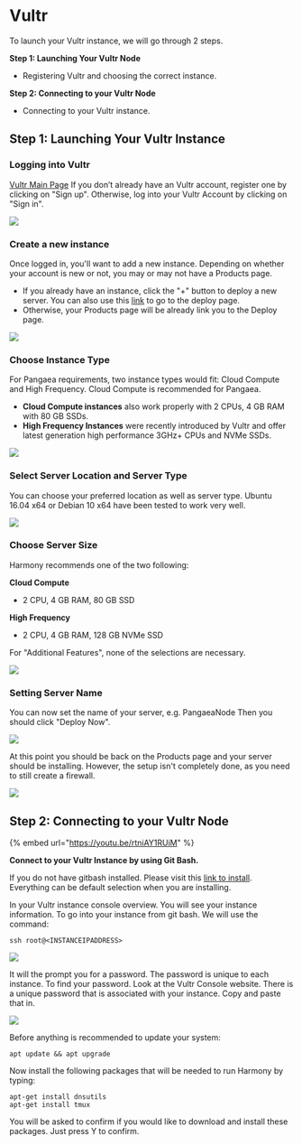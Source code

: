 # Vultr

To launch your Vultr instance, we will go through 2 steps.

**Step 1: Launching Your Vultr Node**

* Registering Vultr and choosing the correct instance.

**Step 2: Connecting to your Vultr Node**

* Connecting to your Vultr instance.

## **Step 1: Launching Your Vultr Instance** <a id="step-1-launching-your-vultr-instance"></a>

### Logging into Vultr <a id="logging-into-vultr"></a>

​[Vultr Main Page](https://www.vultr.com/) If you don’t already have an Vultr account, register one by clicking on "Sign up". Otherwise, log into your Vultr Account by clicking on "Sign in".

![](https://blobs.gitbook.com/assets%2F-LlDqlxK8e45wuh1WH4h%2F-LmN5L0MtjVtbA_GYd6S%2F-LmN5N4DxS6VF1s2zswY%2Fbrave_5ABtBQkPcT.png?alt=media&token=ba1288f4-0c76-48ea-bf39-68109f2d2b64)

### Create a new instance <a id="create-a-new-instance"></a>

Once logged in, you'll want to add a new instance. Depending on whether your account is new or not, you may or may not have a Products page.

* If you already have an instance, click the "+" button to deploy a new server. You can also use this [link](https://my.vultr.com/deploy/) to go to the deploy page.
* Otherwise, your Products page will be already link you to the Deploy page.

![](https://blobs.gitbook.com/assets%2F-LlDqlxK8e45wuh1WH4h%2F-LmLNRdAg8YfuFxXiQq0%2F-LmM3X7d52fBZllcOPFd%2Fbrave_ijOE8hiNrv.png?alt=media&token=aca0bd2c-20ac-4169-ac10-63adf2a9bae4)

### Choose Instance Type <a id="choose-instance-type"></a>

For Pangaea requirements, two instance types would fit: Cloud Compute and High Frequency. Cloud Compute is recommended for Pangaea.

* **Cloud Compute instances** also work properly with 2 CPUs, 4 GB RAM with 80 GB SSDs.
* **High Frequency Instances** were recently introduced by Vultr and offer latest generation high performance 3GHz+ CPUs and NVMe SSDs.

![](https://blobs.gitbook.com/assets%2F-LlDqlxK8e45wuh1WH4h%2F-LlJ1k4k3MsK7srbkEEP%2F-LlJ4bAtQ7yHCVwEtO5d%2Fimage.png?alt=media&token=e05f2088-96f4-4e5d-9d8f-bb834f7d7857)

### Select Server Location and Server Type <a id="select-server-location-and-server-type"></a>

You can choose your preferred location as well as server type. Ubuntu 16.04 x64 or Debian 10 x64 have been tested to work very well.

![](https://blobs.gitbook.com/assets%2F-LlDqlxK8e45wuh1WH4h%2F-LlxvSktdLiGcUCOJpxp%2F-Lly3uMNT60Id55f1x7K%2Fbrave_qvMA6y4YCr.png?alt=media&token=bc26c01f-1a11-49bd-8fe5-638f46feee6a)

### Choose Server Size <a id="choose-server-size"></a>

Harmony recommends one of the two following:

**Cloud Compute**

* 2 CPU, 4 GB RAM, 80 GB SSD

**High Frequency**

* 2 CPU, 4 GB RAM, 128 GB NVMe SSD

For "Additional Features", none of the selections are necessary.

![](https://blobs.gitbook.com/assets%2F-LlDqlxK8e45wuh1WH4h%2F-LlxvSktdLiGcUCOJpxp%2F-LlxzVtdrbyY8vr6IsO8%2Fbrave_jSr54JprOg.png?alt=media&token=99b042ec-7a94-4508-b130-cda76553a737)

### Setting Server Name <a id="setting-server-name"></a>

You can now set the name of your server, e.g. PangaeaNode Then you should click "Deploy Now".

![](https://blobs.gitbook.com/assets%2F-LlDqlxK8e45wuh1WH4h%2F-LmLNRdAg8YfuFxXiQq0%2F-LmLOsTYFmwEN458cYNp%2FGsdkLBmR24.png?alt=media&token=0b2e774c-5132-4fbc-ba50-d2359830a844)

At this point you should be back on the Products page and your server should be installing. However, the setup isn't completely done, as you need to still create a firewall.

![](https://blobs.gitbook.com/assets%2F-LlDqlxK8e45wuh1WH4h%2F-LmLNRdAg8YfuFxXiQq0%2F-LmLPalB_S7dykKXngEA%2Fbrave_iPGAbRSq8A.png?alt=media&token=61bfb892-af8e-480c-972c-c1620234d3fb)

## **Step 2: Connecting to your Vultr Node** <a id="step-2-connecting-to-your-vultr-node"></a>

{% embed url="https://youtu.be/rtniAY1RUiM" %}

**Connect to your Vultr Instance by using Git Bash.**

If you do not have gitbash installed. Please visit this [link to install](https://gitforwindows.org/). Everything can be default selection when you are installing.

In your Vultr instance console overview. You will see your instance information. To go into your instance from git bash. We will use the command:

```text
ssh root@<INSTANCEIPADDRESS>
```

![](https://blobs.gitbook.com/assets%2F-M-IDt7HenNiPUXWT_3k%2F-M1ZJQFhdhIexbw67x-l%2F-M1ZP-2I7upBywwunoi8%2Fimage.png?alt=media&token=76a43985-cbcb-470e-989b-7d6fe5eb65c3)

It will the prompt you for a password. The password is unique to each instance. To find your password. Look at the Vultr Console website. There is a unique password that is associated with your instance. Copy and paste that in.

![](https://blobs.gitbook.com/assets%2F-M-IDt7HenNiPUXWT_3k%2F-M1ZJQFhdhIexbw67x-l%2F-M1ZP5alORLnXftHH2V-%2Fimage.png?alt=media&token=2aaa5b5b-297c-4d93-923e-7298086035be)

Before anything is recommended to update your system:

```text
apt update && apt upgrade
```

Now install the following packages that will be needed to run Harmony by typing:

```text
apt-get install dnsutils
apt-get install tmux
```

You will be asked to confirm if you would like to download and install these packages. Just press Y to confirm.



